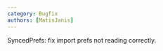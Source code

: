 ```yaml
---
category: Bugfix
authors: [MatisJanis]
---
```


SyncedPrefs: fix import prefs not reading correctly.
